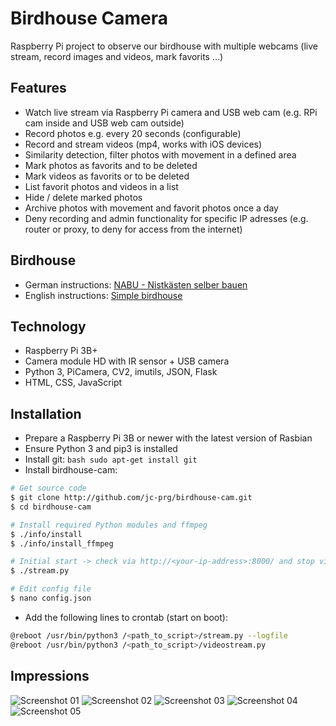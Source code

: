 # Birdhouse Camera

Raspberry Pi project to observe our birdhouse with multiple webcams (live stream, record images and videos, mark favorits ...)

## Features

* Watch live stream via Raspberry Pi camera and USB web cam (e.g. RPi cam inside and USB web cam outside)
* Record photos e.g. every 20 seconds (configurable)
* Record and stream videos (mp4, works with iOS devices)
* Similarity detection, filter photos with movement in a defined area
* Mark photos as favorits and to be deleted
* Mark videos as favorits or to be deleted
* List favorit photos and videos in a list
* Hide / delete marked photos
* Archive photos with movement and favorit photos once a day
* Deny recording and admin functionality for specific IP adresses (e.g. router or proxy, to deny for access from the internet)

## Birdhouse

* German instructions: [NABU - Nistkästen selber bauen](https://www.nabu.de/tiere-und-pflanzen/voegel/helfen/nistkaesten/index.html)
* English instructions: [Simple birdhouse](https://suncatcherstudio.com/birds/birdhouse-plans-simple/)

## Technology

* Raspberry Pi 3B+
* Camera module HD with IR sensor + USB camera
* Python 3, PiCamera, CV2, imutils, JSON, Flask
* HTML, CSS, JavaScript

## Installation

* Prepare a Raspberry Pi 3B or newer with the latest version of Rasbian
* Ensure Python 3 and pip3 is installed
* Install git: ```bash sudo apt-get install git ```
* Install birdhouse-cam:
```bash 
# Get source code
$ git clone http://github.com/jc-prg/birdhouse-cam.git
$ cd birdhouse-cam

# Install required Python modules and ffmpeg
$ ./info/install
$ ./info/install_ffmpeg

# Initial start -> check via http://<your-ip-address>:8000/ and stop via <Ctrl>+<C>
$ ./stream.py

# Edit config file
$ nano config.json
```
* Add the following lines to crontab (start on boot):
```bash 
@reboot /usr/bin/python3 /<path_to_script>/stream.py --logfile
@reboot /usr/bin/python3 /<path_to_script>/videostream.py
```

## Impressions
![Screenshot 01](info/screenshot_06.png)
![Screenshot 02](info/screenshot_07.png)
![Screenshot 03](info/screenshot_08.png)
![Screenshot 04](info/screenshot_09.png)
![Screenshot 05](info/screenshot_10.png)

